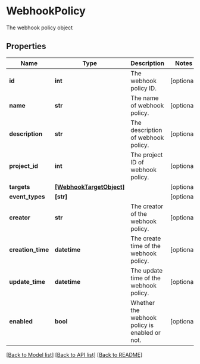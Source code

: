 # WebhookPolicy

The webhook policy object

## Properties
Name | Type | Description | Notes
------------ | ------------- | ------------- | -------------
**id** | **int** | The webhook policy ID. | [optional] 
**name** | **str** | The name of webhook policy. | [optional] 
**description** | **str** | The description of webhook policy. | [optional] 
**project_id** | **int** | The project ID of webhook policy. | [optional] 
**targets** | [**[WebhookTargetObject]**](WebhookTargetObject.md) |  | [optional] 
**event_types** | **[str]** |  | [optional] 
**creator** | **str** | The creator of the webhook policy. | [optional] 
**creation_time** | **datetime** | The create time of the webhook policy. | [optional] 
**update_time** | **datetime** | The update time of the webhook policy. | [optional] 
**enabled** | **bool** | Whether the webhook policy is enabled or not. | [optional] 

[[Back to Model list]](../README.md#documentation-for-models) [[Back to API list]](../README.md#documentation-for-api-endpoints) [[Back to README]](../README.md)



